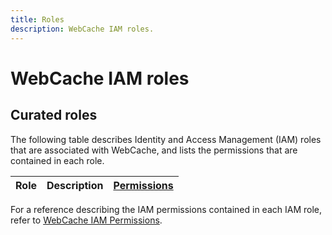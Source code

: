 ```yaml
---
title: Roles
description: WebCache IAM roles.
---
```


# WebCache IAM roles

## Curated roles

The following table describes Identity and Access Management (IAM) roles that are associated with WebCache, and lists the permissions that are contained in each role.

| Role | Description | [Permissions](/webcache/docs/reference/iam/permissions) |
| --- | --- | --- |

For a reference describing the IAM permissions contained in each IAM role, refer to [WebCache IAM Permissions](/webcache/docs/reference/iam/permissions).
